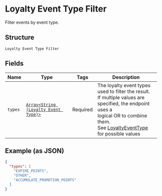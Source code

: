 
# Loyalty Event Type Filter

Filter events by event type.

## Structure

`Loyalty Event Type Filter`

## Fields

| Name | Type | Tags | Description |
|  --- | --- | --- | --- |
| `types` | [`Array<String (Loyalty Event Type)>`](../../doc/models/loyalty-event-type.md) | Required | The loyalty event types used to filter the result.<br>If multiple values are specified, the endpoint uses a<br>logical OR to combine them.<br>See [LoyaltyEventType](#type-loyaltyeventtype) for possible values |

## Example (as JSON)

```json
{
  "types": [
    "EXPIRE_POINTS",
    "OTHER",
    "ACCUMULATE_PROMOTION_POINTS"
  ]
}
```

